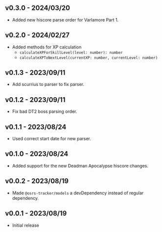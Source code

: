 ## v0.3.0 - 2024/03/20

- Added new hiscore parse order for Varlamore Part 1.

## v0.2.0 - 2024/02/27

- Added methods for XP calculation
  - `calculateXPForSkillLevel(level: number): number`
  - `calculateXPToNextLevel(currentXP: number, currentLevel: number)`

## v0.1.3 - 2023/09/11

- Add scurrius to parser to fix parser.

## v0.1.2 - 2023/09/11

- Fix bad DT2 boss parsing order.

## v0.1.1 - 2023/08/24

- Used correct start date for new parser.

## v0.1.0 - 2023/08/24

- Added support for the new Deadman Apocalypse hiscore changes.

## v0.0.2 - 2023/08/19

- Made `@osrs-tracker/models` a devDependency instead of regular dependency.

## v0.0.1 - 2023/08/19

- Initial release
